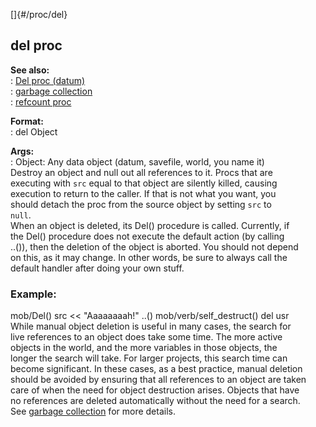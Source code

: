 []{#/proc/del}    
## del proc    
**See also:**    
:   [Del proc (datum)](ref/datum/proc/Del)    
:   [garbage collection](ref/DM/garbage)    
:   [refcount proc](ref/proc/refcount)    
<!-- -->    
**Format:**    
:   del Object    
<!-- -->    
**Args:**    
:   Object: Any data object (datum, savefile, world, you name it)    
Destroy an object and null out all references to it. Procs that are    
executing with `src` equal to that object are silently killed, causing    
execution to return to the caller. If that is not what you want, you    
should detach the proc from the source object by setting `src` to    
`null`.    
When an object is deleted, its Del() procedure is called. Currently, if    
the Del() procedure does not execute the default action (by calling    
..()), then the deletion of the object is aborted. You should not depend    
on this, as it may change. In other words, be sure to always call the    
default handler after doing your own stuff.    
### Example:    
mob/Del() src \<\< \"Aaaaaaaah!\" ..() mob/verb/self_destruct() del usr    
While manual object deletion is useful in many cases, the search for    
live references to an object does take some time. The more active    
objects in the world, and the more variables in those objects, the    
longer the search will take. For larger projects, this search time can    
become significant. In these cases, as a best practice, manual deletion    
should be avoided by ensuring that all references to an object are taken    
care of when the need for object destruction arises. Objects that have    
no references are deleted automatically without the need for a search.    
See [garbage collection](ref/DM/garbage) for more details.  